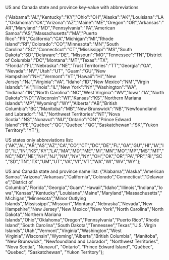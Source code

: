 US and Canada state and province key-value with abbreviations

{"Alabama":"AL","Kentucky":"KY","Ohio":"OH","Alaska":"AK","Louisiana":"LA","Oklahoma":"OK","Arizona":"AZ","Maine":"ME","Oregon":"OR","Arkansas":"AR","Maryland":"MD","Pennsylvania":"PA","American Samoa":"AS","Massachusetts":"MA","Puerto Rico":"PR","California":"CA","Michigan":"MI","Rhode Island":"RI","Colorado":"CO","Minnesota":"MN","South Carolina":"SC","Connecticut":"CT","Mississippi":"MS","South Dakota":"SD","Delaware":"DE", "Missouri":"MO","Tennessee":"TN","District of Columbia":"DC","Montana":"MT","Texas":"TX", "Florida":"FL","Nebraska":"NE","Trust Territories":"TT","Georgia":"GA",	"Nevada":"NV","Utah":"UT", "Guam":"GU","New Hampshire":"NH","Vermont":"VT","Hawaii":"HI","New Jersey":"NJ","Virginia":"VA", "Idaho":"ID","New Mexico":"NM","Virgin Islands":"VI","Illinois":"IL","New York":"NY","Washington":"WA", "Indiana":"IN","North Carolina":"NC","West Virginia":"WV","Iowa":"IA","North Dakota":"ND","Wisconsin":"WI","Kansas":"KS","Northern Mariana Islands":"MP","Wyoming":"WY","Alberta":"AB","British Columbia":"BC","Manitoba":"MB","New Brunswick":"NB","Newfoundland and Labrador":"NL","Northwest Territories":"NT","Nova Scotia":"NS","Nunavut":"NU","Ontario":"ON","Prince Edward Island":"PE","Québec":"QC","Quebec":"QC","Saskatchewan":"SK","Yukon Territory":"YT"};

US states only abbreviations list:
{"AK","AL","AR","AS","AZ","CA","CO","CT","DC","DE","FL","GA","GU","HI","IA","ID","IL","IN","KS","KY","LA","MA","MD","ME","MI","MN","MO","MP","MS","MT","NC","ND","NE","NH","NJ","NM","NV","NY","OH","OK","OR","PA","PR","RI","SC","SD","TN","TX","UM","UT","VA","VI","VT","WA","WI","WV","WY"};

US and Canada state and province name list:
{"Alabama","Alaska","American Samoa","Arizona","Arkansas","California","Colorado","Connecticut","Delaware","District of Columbia","Florida","Georgia","Guam","Hawaii","Idaho","Illinois","Indiana","Iowa","Kansas","Kentucky","Louisiana","Maine","Maryland","Massachusetts","Michigan","Minnesota","Minor Outlying Islands","Mississippi","Missouri","Montana","Nebraska","Nevada","New Hampshire","New Jersey","New Mexico","New York","North Carolina","North Dakota","Northern Mariana Islands","Ohio","Oklahoma","Oregon","Pennsylvania","Puerto Rico","Rhode Island","South Carolina","South Dakota","Tennessee","Texas","U.S. Virgin Islands","Utah","Vermont","Virginia","Washington","West Virginia","Wisconsin","Wyoming","Alberta","British Columbia", "Manitoba", "New Brunswick", "Newfoundland and Labrador", "Northwest Territories", "Nova Scotia", "Nunavut", "Ontario",  "Prince Edward Island", "Québec", "Quebec", "Saskatchewan", "Yukon Territory"};
